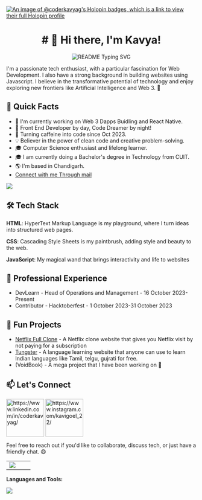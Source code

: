 [![An image of @coderkavyag's Holopin badges, which is a link to view their full Holopin profile](https://holopin.me/coderkavyag)](https://holopin.io/@coderkavyag)

<html>
<body>
  <span>
  <h1 align="center"># 👋 Hi there, I'm Kavya!</h1>
    <p align="center">
      <img src="https://readme-typing-svg.demolab.com/?lines=Problem+Solving+Expert!;AI+And+OpenSource+Enthusiast!;Web+Developer!;Building+VoidBook!&font=Fira%20Code&center=true&width=380&height=50&duration=4000&pause=1000" alt="README Typing SVG">
    </p>
  </span>
  

I'm a passionate tech enthusiast, with a particular fascination for Web Development. I also have a strong background in building websites using Javascript. I believe in the transformative potential of technology and enjoy exploring new frontiers like Artificial Intelligence and Web 3. 💪

## 🚀 Quick Facts

- 🔭 I'm currently working on Web 3 Dapps Buidling and React Native.
- 🔭 Front End Developer by day, Code Dreamer by night!
- 🌈 Turning caffeine into code since Oct 2023.
- 💡 Believer in the power of clean code and creative problem-solving.
- 🎓 Computer Science enthusiast and lifelong learner.
- 🎓 I am currently doing a Bachelor's degree in Technology from CUIT.
- 🌎 I'm based in Chandigarh.
- [Connect with me Through mail](codecraftkavya@gmail.com)
  
<img src="https://user-images.githubusercontent.com/74038190/240304586-d48893bd-0757-481c-8d7e-ba3e163feae7.png" />

## 🛠️ Tech Stack

 **HTML**: HyperText Markup Language is my playground, where I turn ideas into structured web pages.

 **CSS**: Cascading Style Sheets is my paintbrush, adding style and beauty to the web.

 **JavaScript**: My magical wand that brings interactivity and life to websites


## 💼 Professional Experience

- DevLearn - Head of Operations and Management - 16 October 2023-Present
- Contributor - Hacktoberfest - 1 October 2023-31 October 2023

## 🌟 Fun Projects

- [Netflix Full Clone]() - A Netflix clone website that gives you Netflix visit by not paying for a subscription
- [Tungster]() - A language learning website that anyone can use to learn Indian languages like Tamil, telgu, gujrati for free.
- (VoidBook) - A mega project that I have been working on 👀



## 📫 Let's Connect
<p align="left">
<a href="https://www.linkedin.com/in/coderkavyag/" target="blank"><img align="center" src="https://user-images.githubusercontent.com/74038190/235294012-0a55e343-37ad-4b0f-924f-c8431d9d2483.gif" width="100" alt="https://www.linkedin.com/in/coderkavyag/" /></a>
<a href="https://www.instagram.com/kavigoel_22/" target="blank"><img align="center" src="https://user-images.githubusercontent.com/74038190/235294013-a33e5c43-a01c-43f6-b44d-a406d8b4ab75.gif" width="100" alt="https://www.instagram.com/kavigoel_22/"/></a>
</p>
Feel free to reach out if you'd like to collaborate, discuss tech, or just have a friendly chat. 😄


<table>
<tr border="none">
<td width="50%">
     <a href="https://git.io/streak-stats"><img src="https://streak-stats.demolab.com?user=CoderKavyaG"/></a>
</td>

</tr>
</table>

**Languages and Tools:**
  
  <a href="https://skillicons.dev">
    <img src="https://skillicons.dev/icons?i=github,git,gitlab,html,css,js,vscode,&perline=14" />
  </a>
